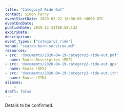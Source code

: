 ```yaml
---
title: "Category2 Ride Out"
contact: Simon Parry
eventStartDate: 2020-03-22 10:00:00 +0000 UTC
eventEndDate:
publishDate: 2019-12-31T08:58:13Z
expiryDate:
description:
event_types: ["category2_ride"] 
venue: "seaton-burn-services.md"
resources:
- src: 'documents/2020-04-19-category2-ride-out.pdf'
  name: Route Description (PDF)
- src: 'documents/2020-04-19-category2-ride-out.gpx'
  name: Route (GPX)
- src: 'documents/2020-04-19-category2-ride-out.itn'
  name: Route (ITN)
aliases:
    - 
draft: false
---
```


Details to be confirmed.